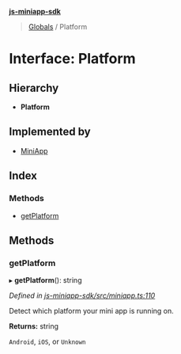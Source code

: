 **[js-miniapp-sdk](../README.md)**

> [Globals](../README.md) / Platform

# Interface: Platform

## Hierarchy

* **Platform**

## Implemented by

* [MiniApp](../classes/miniapp.md)

## Index

### Methods

* [getPlatform](platform.md#getplatform)

## Methods

### getPlatform

▸ **getPlatform**(): string

*Defined in [js-miniapp-sdk/src/miniapp.ts:110](https://github.com/rakutentech/js-miniapp/blob/94e5592/js-miniapp-sdk/src/miniapp.ts#L110)*

Detect which platform your mini app is running on.

**Returns:** string

`Android`, `iOS`, or `Unknown`
